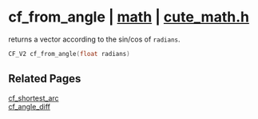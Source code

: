 # cf_from_angle | [math](https://github.com/RandyGaul/cute_framework/blob/master/docs/math_readme.md) | [cute_math.h](https://github.com/RandyGaul/cute_framework/blob/master/include/cute_math.h)

returns a vector according to the sin/cos of `radians`.

```cpp
CF_V2 cf_from_angle(float radians)
```

## Related Pages

[cf_shortest_arc](https://github.com/RandyGaul/cute_framework/blob/master/docs/math/cf_shortest_arc.md)  
[cf_angle_diff](https://github.com/RandyGaul/cute_framework/blob/master/docs/math/cf_angle_diff.md)  
